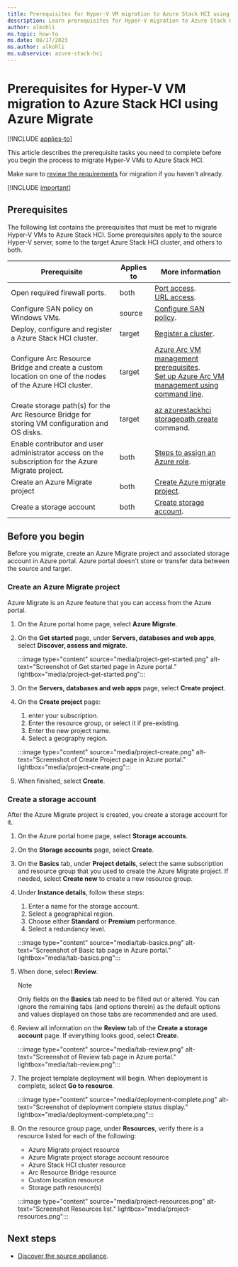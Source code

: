 ```yaml
--- 
title: Prerequisites for Hyper-V VM migration to Azure Stack HCI using Azure Migrate 
description: Learn prerequisites for Hyper-V migration to Azure Stack HCI using Azure Migrate (preview).
author: alkohli
ms.topic: how-to
ms.date: 08/17/2023
ms.author: alkohli
ms.subservice: azure-stack-hci
---
```


# Prerequisites for Hyper-V VM migration to Azure Stack HCI using Azure Migrate

[!INCLUDE [applies-to](../../includes/hci-applies-to-23h2.md)]

This article describes the prerequisite tasks you need to complete before you begin the process to migrate Hyper-V VMs to Azure Stack HCI.

Make sure to [review the requirements](migrate-hyperv-prerequisites.md) for migration if you haven't already.

[!INCLUDE [important](../../includes/hci-preview.md)]

## Prerequisites

The following list contains the prerequisites that must be met to migrate Hyper-V VMs to Azure Stack HCI. Some prerequisites apply to the source Hyper-V server, some to the target Azure Stack HCI cluster, and others to both.

|Prerequisite|Applies to|More information|
|--|--|--|
|Open required firewall ports.|both|[Port access](/azure/migrate/migrate-support-matrix-hyper-v#port-access).<br>[URL access](/azure/migrate/migrate-appliance#url-access).|
|Configure SAN policy on Windows VMs.|source|[Configure SAN policy](/azure/migrate/prepare-for-migration#configure-san-policy).|
|Deploy, configure and register a Azure Stack HCI cluster.|target|[Register a cluster](/deploy/deployment-quickstart.md).|
|Configure Arc Resource Bridge and create a custom location on one of the nodes of the Azure HCI cluster.|target|[Azure Arc VM management prerequisites](/manage/azure-arc-vm-management-prerequisites).<br>[Set up Azure Arc VM management using command line](/manage/deploy-arc-resource-bridge-using-command-line?tabs=for-static-ip-address-1%2Cfor-static-ip-address-2).|
|Create storage path(s) for the Arc Resource Bridge for storing VM configuration and OS disks.|target| [az azurestackhci storagepath create](/cli/azure/azurestackhci/storagepath) command.|
|Enable contributor and user administrator access on the subscription for the Azure Migrate project.|both|[Steps to assign an Azure role](/azure/role-based-access-control/role-assignments-steps).|
|Create an Azure Migrate project|both|[Create Azure migrate project](#create-an-azure-migrate-project).|
|Create a storage account|both|[Create storage account](#create-a-storage-account).|

## Before you begin

Before you migrate, create an Azure Migrate project and associated storage account in Azure portal. Azure portal doesn't store or transfer data between the source and target.

### Create an Azure Migrate project

Azure Migrate is an Azure feature that you can access from the Azure portal.

1. On the Azure portal home page, select **Azure Migrate**.

1. On the **Get started** page, under **Servers, databases and web apps**, select **Discover, assess and migrate**.

    :::image type="content" source="media/project-get-started.png" alt-text="Screenshot of Get started page in Azure portal." lightbox="media/project-get-started.png":::

1. On the **Servers, databases and web apps** page, select **Create project**.

1. On the **Create project** page:
    1. enter your subscription.
    1. Enter the resource group, or select it if pre-existing.
    1. Enter the new project name.
    1. Select a geography region.

    :::image type="content" source="media/project-create.png" alt-text="Screenshot of Create Project page in Azure portal." lightbox="media/project-create.png":::

1. When finished, select **Create**.

### Create a storage account

After the Azure Migrate project is created, you create a storage account for it.

1. On the Azure portal home page, select **Storage accounts**.

1. On the **Storage accounts** page, select **Create**.

1. On the **Basics** tab, under **Project details**, select the same subscription and resource group that you used to create the Azure Migrate project. If needed, select **Create new** to create a new resource group.

1. Under **Instance details**, follow these steps:
    1. Enter a name for the storage account.
    1. Select a geographical region.
    1. Choose either **Standard** or **Premium** performance.
    1. Select a redundancy level.
    
    :::image type="content" source="media/tab-basics.png" alt-text="Screenshot of Basic tab page in Azure portal." lightbox="media/tab-basics.png":::

1. When done, select **Review**.

    > [!NOTE]
    > Only fields on the **Basics** tab need to be filled out or altered. You can ignore the remaining tabs (and options therein) as the default options and values displayed on those tabs are recommended and are used.

1. Review all information on the **Review** tab of the **Create a storage account** page. If everything looks good, select **Create**.

    :::image type="content" source="media/tab-review.png" alt-text="Screenshot of Review tab page in Azure portal." lightbox="media/tab-review.png":::

1. The project template deployment will begin. When deployment is complete, select **Go to resource**.

    :::image type="content" source="media/deployment-complete.png" alt-text="Screenshot of deployment complete status display." lightbox="media/deployment-complete.png":::

1. On the resource group page, under **Resources**, verify there is a resource listed for each of the following:

    - Azure Migrate project resource
    - Azure Migrate project storage account resource
    - Azure Stack HCI cluster resource
    - Arc Resource Bridge resource
    - Custom location resource
    - Storage path resource(s)

    :::image type="content" source="media/project-resources.png" alt-text="Screenshot Resources list." lightbox="media/project-resources.png":::

## Next steps

- [Discover the source appliance](migrate-hyperv-prerequisites.md).
